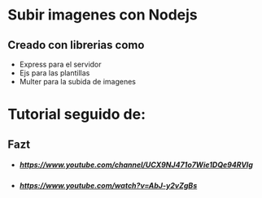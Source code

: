 # Subir imagenes con Nodejs
## Creado con librerias como
* Express para el servidor
* Ejs para las plantillas
* Multer para la subida de imagenes


# Tutorial seguido de: 
## Fazt
* ##### https://www.youtube.com/channel/UCX9NJ471o7Wie1DQe94RVIg
* ##### https://www.youtube.com/watch?v=AbJ-y2vZgBs

